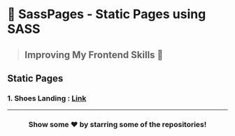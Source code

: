# 🍨 SassPages - Static Pages using SASS

> ## Improving My Frontend Skills 🦩

## Static Pages

### 1. Shoes Landing : [Link](https://iampavangandhi.github.io/SassPages/ShoesLanding/)

---

<div align="center">

<h3>Show some ❤️ by starring some of the repositories!</h3>

</div>
